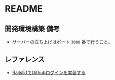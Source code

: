 # README

## 開発環境構築 備考
- サーバーの立ち上げはポート `3000` 番で行うこと。

## レファレンス
- [Rails5.1でGithubログインを実装する](https://qiita.com/fa19940118/items/e081e99d6a199568810f)
